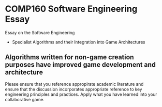 # COMP160 Software Engineering Essay
Essay on the Software Engineering

* Specialist Algorithms and their Integration into Game Architectures

## Algorithms written for non-game creation purposes have improved game development and architecture

Please ensure that you reference appropirate academic literature and ensure that the discussion incorporates appropriate reference to key engineering principles and practices. Apply what you have learned into your collaborative game.
